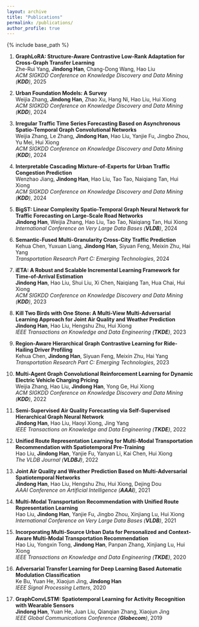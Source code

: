 ```yaml
---
layout: archive
title: "Publications"
permalink: /publications/
author_profile: true
---
```

{% include base_path %}


1. **GraphLoRA: Structure-Aware Contrastive Low-Rank Adaptation for Cross-Graph Transfer Learning**  <br>
Zhe-Rui Yang, **Jindong Han**, Chang-Dong Wang, Hao Liu<br>
*ACM SIGKDD Conference on Knowledge Discovery and Data Mining (**KDD**)*, 2025

1. **Urban Foundation Models: A Survey**  <br>
Weijia Zhang, **Jindong Han**, Zhao Xu, Hang Ni, Hao Liu, Hui Xiong<br>
*ACM SIGKDD Conference on Knowledge Discovery and Data Mining (**KDD**)*, 2024

1. **Irregular Traffic Time Series Forecasting Based on Asynchronous Spatio-Temporal Graph Convolutional Networks**  <br>
Weijia Zhang, Le Zhang, **Jindong Han**, Hao Liu, Yanjie Fu, Jingbo Zhou, Yu Mei, Hui Xiong<br>
*ACM SIGKDD Conference on Knowledge Discovery and Data Mining (**KDD**)*, 2024

1. **Interpretable Cascading Mixture-of-Experts for Urban Traffic Congestion Prediction**  <br>
Wenzhao Jiang, **Jindong Han**, Hao Liu, Tao Tao, Naiqiang Tan, Hui Xiong<br>
*ACM SIGKDD Conference on Knowledge Discovery and Data Mining (**KDD**)*, 2024

1. **BigST: Linear Complexity Spatio-Temporal Graph Neural Network for Traffic Forecasting on Large-Scale Road Networks**  <br>
**Jindong Han**, Weijia Zhang, Hao Liu, Tao Tao, Naiqiang Tan, Hui Xiong<br>
*International Conference on Very Large Data Bases (**VLDB**)*, 2024

1. **Semantic-Fused Multi-Granularity Cross-City Traffic Prediction**  <br>
Kehua Chen, Yuxuan Liang, **Jindong Han**, Siyuan Feng, Meixin Zhu, Hai Yang<br>
*Transportation Research Part C: Emerging Technologies*, 2024

1. **iETA: A Robust and Scalable Incremental Learning Framework for Time-of-Arrival Estimation**  <br>
**Jindong Han**, Hao Liu, Shui Liu, Xi Chen, Naiqiang Tan, Hua Chai, Hui Xiong<br>
*ACM SIGKDD Conference on Knowledge Discovery and Data Mining (**KDD**)*, 2023

1. **Kill Two Birds with One Stone: A Multi-View Multi-Adversarial Learning Approach for Joint Air Quality and Weather Prediction**  <br>
**Jindong Han**, Hao Liu, Hengshu Zhu, Hui Xiong<br>
*IEEE Transactions on Knowledge and Data Engineering (**TKDE**)*, 2023

1. **Region-Aware Hierarchical Graph Contrastive Learning for Ride-Hailing Driver Profiling**  <br>
Kehua Chen, **Jindong Han**, Siyuan Feng, Meixin Zhu, Hai Yang<br>
*Transportation Research Part C: Emerging Technologies*, 2023

1. **Multi-Agent Graph Convolutional Reinforcement Learning for Dynamic Electric Vehicle Charging Pricing**  <br>
Weijia Zhang, Hao Liu, **Jindong Han**, Yong Ge, Hui Xiong<br>
*ACM SIGKDD Conference on Knowledge Discovery and Data Mining (**KDD**)*, 2022

1. **Semi-Supervised Air Quality Forecasting via Self-Supervised Hierarchical Graph Neural Network**  <br>
**Jindong Han**, Hao Liu, Haoyi Xiong, Jing Yang<br>
*IEEE Transactions on Knowledge and Data Engineering (**TKDE**)*, 2022

1. **Unified Route Representation Learning for Multi-Modal Transportation Recommendation with Spatiotemporal Pre-Training**  <br>
Hao Liu, **Jindong Han**, Yanjie Fu, Yanyan Li, Kai Chen, Hui Xiong<br>
*The VLDB Journal (**VLDBJ**)*, 2022

1. **Joint Air Quality and Weather Prediction Based on Multi-Adversarial Spatiotemporal Networks**  <br>
**Jindong Han**, Hao Liu, Hengshu Zhu, Hui Xiong, Dejing Dou<br>
*AAAI Conference on Artificial Intelligence (**AAAI**)*, 2021

1. **Multi-Modal Transportation Recommendation with Unified Route Representation Learning**  <br>
Hao Liu, **Jindong Han**, Yanjie Fu, Jingbo Zhou, Xinjiang Lu, Hui Xiong<br>
*International Conference on Very Large Data Bases (**VLDB**)*, 2021

1. **Incorporating Multi-Source Urban Data for Personalized and Context-Aware Multi-Modal Transportation Recommendation**  <br>
Hao Liu, Yongxin Tong, **Jindong Han**, Panpan Zhang, Xinjiang Lu, Hui Xiong<br>
*IEEE Transactions on Knowledge and Data Engineering (**TKDE**)*, 2020

1. **Adversarial Transfer Learning for Deep Learning Based Automatic Modulation Classification**  <br>
Ke Bu, Yuan He, Xiaojun Jing, **Jindong Han**<br>
*IEEE Signal Processing Letters*, 2020

1. **GraphConvLSTM: Spatiotemporal Learning for Activity Recognition with Wearable Sensors**  <br>
**Jindong Han**, Yuan He, Juan Liu, Qianqian Zhang, Xiaojun Jing<br>
*IEEE Global Communications Conference (**Globecom**)*, 2019


